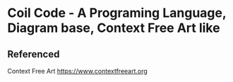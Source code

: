 # Coil Code - A Programing Language, Diagram base, Context Free Art like

## Referenced

Context Free Art
https://www.contextfreeart.org
